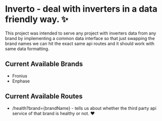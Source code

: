 # Inverto - deal with inverters in a data friendly way. ✨

This project was intended to serve any project with inverters data from any brand by 
implementing a common data interface so that just swapping the brand names we can hit the exact same api routes and it should work with same data formatting.

## Current Available Brands
+ Fronius
+ Enphase

## Current Available Routes

+ /health?brand={brandName} - tells us about whether the third party api service of that brand is healthy or not. ❤️

